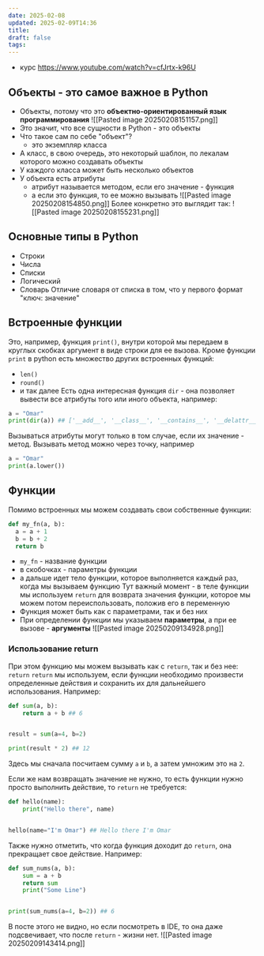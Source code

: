 ```yaml
---
date: 2025-02-08
updated: 2025-02-09T14:36
title: 
draft: false
tags: 
---
```

- курс https://www.youtube.com/watch?v=cfJrtx-k96U

## Объекты - это самое важное в Python
- Объекты, потому что это **объектно-ориентированный язык программирования**
![[Pasted image 20250208151157.png]]
- Это значит, что все сущности в Python - это объекты
- Что такое сам по себе "объект"?
	- это экземпляр класса
- А класс, в свою очередь, это некоторый шаблон, по лекалам которого можно создавать объекты
- У каждого класса может быть несколько объектов
- У объекта есть атрибуты
	- атрибут называется методом, если его значение - функция
	- а если это функция, то ее можно вызывать
![[Pasted image 20250208154850.png]]
Более конкретно это выглядит так:
![[Pasted image 20250208155231.png]]
## Основные типы в Python
- Строки
- Числа
- Списки
- Логический
- Словарь
Отличие словаря от списка в том, что у первого формат "ключ: значение"
## Встроенные функции
Это, например, функция `print()`, внутри которой мы передаем в круглых скобках аргумент в виде строки для ее вызова.
Кроме функции `print` в python есть множество других встроенных функций:
- `len()`
- `round()` 
- и так далее
Есть одна интересная функция `dir` - она позволяет вывести все атрибуты того или иного объекта, например:
```python
a = "Omar"
print(dir(a)) ## ['__add__', '__class__', '__contains__', '__delattr__', '__dir__', '__doc__', '__eq__', '__format__', '__ge__', '__getattribute__', '__getitem__', '__getnewargs__', '__getstate__', '__gt__', '__hash__', '__init__', '__init_subclass__', '__iter__', '__le__', '__len__', '__lt__', '__mod__', '__mul__', '__ne__', '__new__', '__reduce__', '__reduce_ex__', '__repr__', '__rmod__', '__rmul__', '__setattr__', '__sizeof__', '__str__', '__subclasshook__', 'capitalize', 'casefold', 'center', 'count', 'encode', 'endswith', 'expandtabs', 'find', 'format', 'format_map', 'index', 'isalnum', 'isalpha', 'isascii', 'isdecimal', 'isdigit', 'isidentifier', 'islower', 'isnumeric', 'isprintable', 'isspace', 'istitle', 'isupper', 'join', 'ljust', 'lower', 'lstrip', 'maketrans', 'partition', 'removeprefix', 'removesuffix', 'replace', 'rfind', 'rindex', 'rjust', 'rpartition', 'rsplit', 'rstrip', 'split', 'splitlines', 'startswith', 'strip', 'swapcase', 'title', 'translate', 'upper', 'zfill']
```
Вызываться атрибуты могут только в том случае, если их значение - метод. Вызывать метод можно через точку, например
```python
a = "Omar"
print(a.lower())
```
## Функции
Помимо встроенных мы можем создавать свои собственные функции:
```python
def my_fn(a, b):
  a = a + 1
  b = b + 2
  return b
```
- `my_fn` - название функции
- в скобочках - параметры функции
- а дальше идет тело функции, которое выполняется каждый раз, когда мы вызываем функцию
Тут важный момент - в теле функции мы используем `return` для возврата значения функции, которое мы можем потом переиспользовать, положив его в переменную
- Функция может быть как с параметрами, так и без них
- При определении функции мы указываем **параметры**, а при ее вызове - **аргументы**
	![[Pasted image 20250209134928.png]]
### Использование return
При этом функцию мы можем вызывать как с `return`, так и без нее: `return`
`return` мы используем, если функции необходимо произвести определенные действия и сохранить их для дальнейшего использования. Например:
```python
def sum(a, b):
    return a + b ## 6


result = sum(a=4, b=2)

print(result * 2) ## 12
```
Здесь мы сначала посчитаем сумму `a` и `b`, а затем умножим это на `2`.

Если же нам возвращать значение не нужно, то есть функции нужно просто выполнить действие, то `return` не требуется:
```python
def hello(name):
    print("Hello there", name)


hello(name="I'm Omar") ## Hello there I'm Omar
```

Также нужно отметить, что когда функция доходит до `return`, она прекращает свое действие. Например:
```python
def sum_nums(a, b):
    sum = a + b
    return sum
    print("Some Line")


print(sum_nums(a=4, b=2)) ## 6
```
В посте этого не видно, но если посмотреть в IDE, то она даже подсвечивает, что после `return` - жизни нет.
	![[Pasted image 20250209143414.png]]